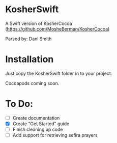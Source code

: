 # KosherSwift
A Swift version of KosherCocoa (https://github.com/MosheBerman/KosherCocoa)

Parsed by: Dani Smith

# Installation
Just copy the KosherSwift folder in to your project.

Cocoapods coming soon.

# To Do:
- [ ] Create documentation
- [x] Create "Get Started" guide
- [ ] Finish cleaning up code
- [ ] Add support for retrieving sefira prayers
